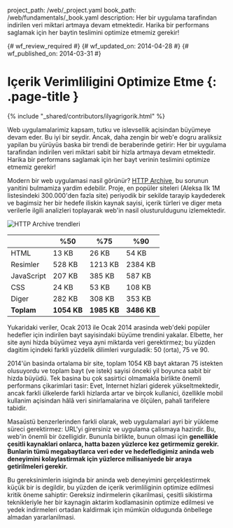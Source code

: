 project_path: /web/_project.yaml
book_path: /web/fundamentals/_book.yaml
description: Her bir uygulama tarafindan indirilen veri miktari artmaya devam etmektedir. Harika bir performans saglamak için her baytin teslimini optimize etmemiz gerekir!

{# wf_review_required #}
{# wf_updated_on: 2014-04-28 #}
{# wf_published_on: 2014-03-31 #}

# Içerik Verimliligini Optimize Etme {: .page-title }

{% include "_shared/contributors/ilyagrigorik.html" %}



Web uygulamalarimiz kapsam, tutku ve islevsellik açisindan büyümeye devam eder. Bu iyi bir seydir. Ancak, daha zengin bir web'e dogru araliksiz yapilan bu yürüyüs baska bir trendi de beraberinde getirir: Her bir uygulama tarafindan indirilen veri miktari sabit bir hizla artmaya devam etmektedir. Harika bir performans saglamak için her bayt verinin teslimini optimize etmemiz gerekir!


Modern bir web uygulamasi nasil görünür? [HTTP Archive](http://httparchive.org/), bu sorunun yanitini bulmamiza yardim edebilir. Proje, en popüler siteleri (Aleksa Ilk 1M listesindeki 300.000'den fazla site) periyodik bir sekilde tarayip kaydederek ve bagimsiz her bir hedefe iliskin kaynak sayisi, içerik türleri ve diger meta verilerle ilgili analizleri toplayarak web'in nasil olusturuldugunu izlemektedir.

<img src="images/http-archive-trends.png" class="center" alt="HTTP Archive trendleri">

<table class="mdl-data-table mdl-js-data-table">
<thead>
  <tr>
    <th></th>
    <th>%50</th>
    <th>%75</th>
    <th>%90</th>
  </tr>
</thead>
<tr>
  <td data-th="tür">HTML</td>
  <td data-th="50%">13 KB</td>
  <td data-th="75%">26 KB</td>
  <td data-th="90%">54 KB</td>
</tr>
<tr>
  <td data-th="tür">Resimler</td>
  <td data-th="50%">528 KB</td>
  <td data-th="75%">1213 KB</td>
  <td data-th="90%">2384 KB</td>
</tr>
<tr>
  <td data-th="tür">JavaScript</td>
  <td data-th="50%">207 KB</td>
  <td data-th="75%">385 KB</td>
  <td data-th="90%">587 KB</td>
</tr>
<tr>
  <td data-th="tür">CSS</td>
  <td data-th="50%">24 KB</td>
  <td data-th="75%">53 KB</td>
  <td data-th="90%">108 KB</td>
</tr>
<tr>
  <td data-th="tür">Diger</td>
  <td data-th="50%">282 KB</td>
  <td data-th="75%">308 KB</td>
  <td data-th="90%">353 KB</td>
</tr>
<tr>
  <td data-th="tür"><strong>Toplam</strong></td>
  <td data-th="50%"><strong>1054 KB</strong></td>
  <td data-th="75%"><strong>1985 KB</strong></td>
  <td data-th="90%"><strong>3486 KB</strong></td>
</tr>
</table>

Yukaridaki veriler, Ocak 2013 ile Ocak 2014 arasinda web'deki popüler hedefler için indirilen bayt sayisindaki büyüme trendini yakalar. Elbette, her site ayni hizda büyümez veya ayni miktarda veri gerektirmez; bu yüzden dagitim içindeki farkli yüzdelik dilimleri vurguladik: 50 (orta), 75 ve 90.

2014'ün basinda ortalama bir site, toplam 1054 KB bayt aktaran 75 istekten olusuyordu ve toplam bayt (ve istek) sayisi önceki yil boyunca sabit bir hizda büyüdü. Tek basina bu çok sasirtici olmamakla birlikte önemli performans çikarimlari tasir: Evet, Internet hizlari giderek yükseltmektedir, ancak farkli ülkelerde farkli hizlarda artar ve birçok kullanici, özellikle mobil kullanim açisindan hâlâ veri sinirlamalarina ve ölçülen, pahali tarifelere tabidir.

Masaüstü benzerlerinden farkli olarak, web uygulamalari ayri bir yükleme süreci gerektirmez: URL'yi girersiniz ve uygulama çalismaya hazirdir. Bu, web'in önemli bir özelligidir. Bununla birlikte, bunun olmasi için **genellikle çesitli kaynaklari onlarca, hatta bazen yüzlerce kez getirmemiz gerekir. Bunlarin tümü megabaytlarca veri eder ve hedefledigimiz aninda web deneyimini kolaylastirmak için yüzlerce milisaniyede bir araya getirilmeleri gerekir.**

Bu gereksinimlerin isiginda bir aninda web deneyimini gerçeklestirmek küçük bir is degildir, bu yüzden de içerik verimliliginin optimize edilmesi kritik öneme sahiptir: Gereksiz indirmelerin çikarilmasi, çesitli sikistirma teknikleriyle her bir kaynagin aktarim kodlamasinin optimize edilmesi ve yedek indirmeleri ortadan kaldirmak için mümkün oldugunda önbellege almadan yararlanilmasi.


